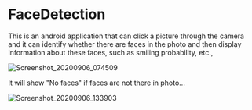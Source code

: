 # FaceDetection

This is an android application that can click a picture through the camera and it can identify whether there are faces in the photo and then display information about these faces, such as smiling probability, etc.,

![Screenshot_20200906_074509](https://user-images.githubusercontent.com/45752419/92316719-9dc2f300-f015-11ea-8554-b0a46921f953.png)




It will show "No faces" if faces are not there in photo...


![Screenshot_20200906_133903](https://user-images.githubusercontent.com/45752419/92321306-7cc6c600-f046-11ea-8f18-7eeb4a26d357.png)
